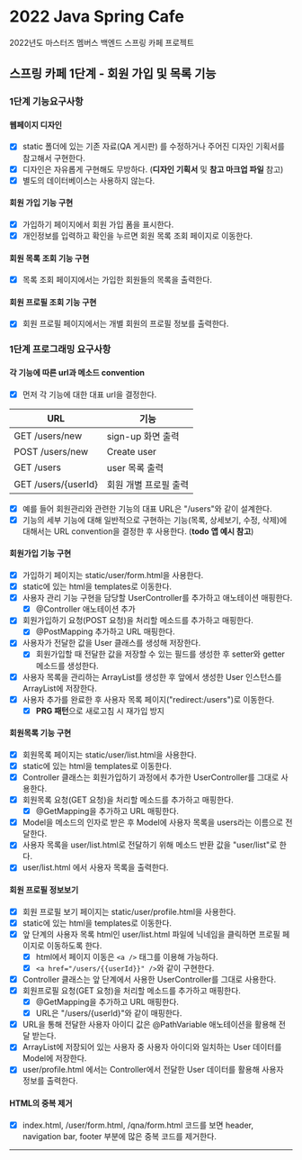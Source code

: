 # 2022 Java Spring Cafe

2022년도 마스터즈 멤버스 백엔드 스프링 카페 프로젝트

## 스프링 카페 1단계 - 회원 가입 및 목록 기능

### 1단계 기능요구사항

#### 웹페이지 디자인

* [x] static 폴더에 있는 기존 자료(QA 게시판) 를 수정하거나 주어진 디자인 기획서를 참고해서 구현한다.
* [x] 디자인은 자유롭게 구현해도 무방하다. (**디자인 기획서** 및 **참고 마크업 파일** 참고)
* [x] 별도의 데이터베이스는 사용하지 않는다.

#### 회원 가입 기능 구현

* [x] 가입하기 페이지에서 회원 가입 폼을 표시한다.
* [x] 개인정보를 입력하고 확인을 누르면 회원 목록 조회 페이지로 이동한다.

#### 회원 목록 조회 기능 구현

* [x] 목록 조회 페이지에서는 가입한 회원들의 목록을 출력한다.

#### 회원 프로필 조회 기능 구현

* [x] 회원 프로필 페이지에서는 개별 회원의 프로필 정보를 출력한다.

### 1단계 프로그래밍 요구사항

#### 각 기능에 따른 url과 메소드 convention

* [x] 먼저 각 기능에 대한 대표 url을 결정한다.

| URL                 | 기능                  |
|---------------------|-----------------------|
| GET /users/new      | sign-up 화면 출력     |
| POST /users/new     | Create user           |
| GET /users          | user 목록 출력        |
| GET /users/{userId} | 회원 개별 프로필 출력 |

* [x] 예를 들어 회원관리와 관련한 기능의 대표 URL은 "/users"와 같이 설계한다.
* [x] 기능의 세부 기능에 대해 일반적으로 구현하는 기능(목록, 상세보기, 수정, 삭제)에 대해서는 URL convention을 결정한 후 사용한다. (**todo 앱 예시 참고**)

#### 회원가입 기능 구현

* [x] 가입하기 페이지는 static/user/form.html을 사용한다.
* [x] static에 있는 html을 templates로 이동한다.
* [x] 사용자 관리 기능 구현을 담당할 UserController를 추가하고 애노테이션 매핑한다.
  * [x] @Controller 애노테이션 추가
* [x] 회원가입하기 요청(POST 요청)을 처리할 메소드를 추가하고 매핑한다.
  * [x] @PostMapping 추가하고 URL 매핑한다.
* [x] 사용자가 전달한 값을 User 클래스를 생성해 저장한다.
  * [x] 회원가입할 때 전달한 값을 저장할 수 있는 필드를 생성한 후 setter와 getter 메소드를 생성한다.
* [x] 사용자 목록을 관리하는 ArrayList를 생성한 후 앞에서 생성한 User 인스턴스를 ArrayList에 저장한다.
* [x] 사용자 추가를 완료한 후 사용자 목록 페이지("redirect:/users")로 이동한다.
  * [x] **PRG 패턴**으로 새로고침 시 재가입 방지

#### 회원목록 기능 구현

* [x] 회원목록 페이지는 static/user/list.html을 사용한다.
* [x] static에 있는 html을 templates로 이동한다.
* [x] Controller 클래스는 회원가입하기 과정에서 추가한 UserController를 그대로 사용한다.
* [x] 회원목록 요청(GET 요청)을 처리할 메소드를 추가하고 매핑한다.
  * [x] @GetMapping을 추가하고 URL 매핑한다.
* [x] Model을 메소드의 인자로 받은 후 Model에 사용자 목록을 users라는 이름으로 전달한다.
* [x] 사용자 목록을 user/list.html로 전달하기 위해 메소드 반환 값을 "user/list"로 한다.
* [x] user/list.html 에서 사용자 목록을 출력한다.

#### 회원 프로필 정보보기

* [x] 회원 프로필 보기 페이지는 static/user/profile.html을 사용한다.
* [x] static에 있는 html을 templates로 이동한다.
* [x] 앞 단계의 사용자 목록 html인 user/list.html 파일에 닉네임을 클릭하면 프로필 페이지로 이동하도록 한다.
  * [x] html에서 페이지 이동은 `<a />` 태그를 이용해 가능하다.
  * [x] `<a href="/users/{{userId}}" />`와 같이 구현한다.
* [x] Controller 클래스는 앞 단계에서 사용한 UserController를 그대로 사용한다.
* [x] 회원프로필 요청(GET 요청)을 처리할 메소드를 추가하고 매핑한다.
  * [x] @GetMapping을 추가하고 URL 매핑한다.
  * [x] URL은 "/users/{userId}"와 같이 매핑한다.
* [x] URL을 통해 전달한 사용자 아이디 값은 @PathVariable 애노테이션을 활용해 전달 받는다.
* [x] ArrayList에 저장되어 있는 사용자 중 사용자 아이디와 일치하는 User 데이터를 Model에 저장한다.
* [x] user/profile.html 에서는 Controller에서 전달한 User 데이터를 활용해 사용자 정보를 출력한다.

#### HTML의 중복 제거

* [x] index.html, /user/form.html, /qna/form.html 코드를 보면 header, navigation bar, footer 부분에 많은 중복 코드를 제거한다.

---
